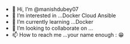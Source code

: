 - 👋 Hi, I’m @manishdubey07
- 👀 I’m interested in ...Docker Cloud Ansible
- 🌱 I’m currently learning ...Docker
- 💞️ I’m looking to collaborate on ...
- 📫 How to reach me ...your name enough : 😁

<!---
manishdubey07/manishdubey07 is a ✨ special ✨ repository because its `README.md` (this file) appears on your GitHub profile.
You can click the Preview link to take a look at your changes.
--->
